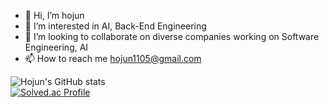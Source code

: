 - 👋 Hi, I’m hojun 
- 👀 I’m interested in AI, Back-End Engineering
- 💞️ I’m looking to collaborate on diverse companies working on Software Engineering, AI 
- 📫 How to reach me hojun1105@gmail.com

![Hojun's GitHub stats](https://github-readme-stats.vercel.app/api?username=hojun1105&show_icons=true&theme=tokyonight)<br>
[![Solved.ac Profile](http://mazassumnida.wtf/api/v2/generate_badge?boj=hojun1105)](https://solved.ac/hojun1105/)
<!---
hojun1105/hojun1105 is a ✨ special ✨ repository because its `README.md` (this file) appears on your GitHub profile.
You can click the Preview link to take a look at your changes.
--->

